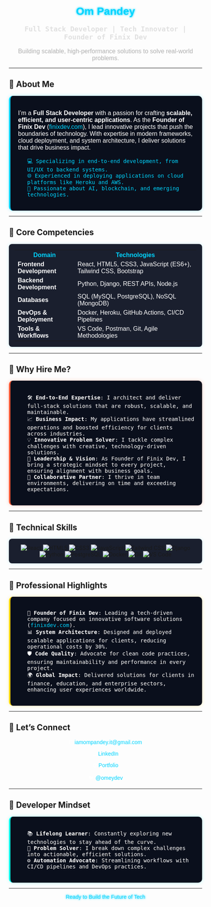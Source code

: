 <div align="center">
  <h1 style="font-family: 'Orbitron', sans-serif; color: #00D4FF; text-shadow: 0 0 5px #00D4FF;">Om Pandey</h1>
  <p style="font-family: 'Roboto Mono', monospace; color: #E0E0E0; font-size: 18px;">
    <strong>Full Stack Developer | Tech Innovator | Founder of Finix Dev</strong>
  </p>
  <p style="font-family: 'Poppins', sans-serif; color: #B0B0B0; font-size: 16px;">
    Building scalable, high-performance solutions to solve real-world problems.
  </p>
</div>

---

## 🔹 About Me

<div style="background: #0A0F1C; padding: 20px; border-radius: 10px; border-left: 4px solid #00D4FF; box-shadow: 0 0 10px rgba(0, 212, 255, 0.3);">
  <p style="font-family: 'Poppins', sans-serif; color: #FFFFFF; font-size: 16px;">
    I’m a <strong>Full Stack Developer</strong> with a passion for crafting <strong>scalable, efficient, and user-centric applications</strong>. As the <strong>Founder of Finix Dev</strong> (<a href="https://finixdev.com" style="color: #00D4FF; text-decoration: none;">finixdev.com</a>), I lead innovative projects that push the boundaries of technology. With expertise in modern frameworks, cloud deployment, and system architecture, I deliver solutions that drive business impact.
  </p>
  <ul style="font-family: 'Roboto Mono', monospace; color: #00D4FF; list-style: none;">
    <li>💻 Specializing in end-to-end development, from UI/UX to backend systems.</li>
    <li>🌐 Experienced in deploying applications on cloud platforms like Heroku and AWS.</li>
    <li>🧠 Passionate about AI, blockchain, and emerging technologies.</li>
  </ul>
</div>

---

## 🔹 Core Competencies

<div align="center">
  <table style="border: none; background: #1A1F2E; padding: 15px; border-radius: 8px; color: #FFFFFF; font-family: 'Poppins', sans-serif; box-shadow: 0 0 10px rgba(0, 212, 255, 0.2);">
    <tr>
      <th style="color: #00D4FF;">Domain</th>
      <th style="color: #00D4FF;">Technologies</th>
    </tr>
    <tr>
      <td><strong>Frontend Development</strong></td>
      <td>React, HTML5, CSS3, JavaScript (ES6+), Tailwind CSS, Bootstrap</td>
    </tr>
    <tr>
      <td><strong>Backend Development</strong></td>
      <td>Python, Django, REST APIs, Node.js</td>
    </tr>
    <tr>
      <td><strong>Databases</strong></td>
      <td>SQL (MySQL, PostgreSQL), NoSQL (MongoDB)</td>
    </tr>
    <tr>
      <td><strong>DevOps & Deployment</strong></td>
      <td>Docker, Heroku, GitHub Actions, CI/CD Pipelines</td>
    </tr>
    <tr>
      <td><strong>Tools & Workflows</strong></td>
      <td>VS Code, Postman, Git, Agile Methodologies</td>
    </tr>
  </table>
</div>

---

## 🔹 Why Hire Me?

<div style="background: #0A0F1C; padding: 20px; border-radius: 10px; border-left: 4px solid #FF5733; box-shadow: 0 0 10px rgba(255, 87, 51, 0.3);">
  <ul style="font-family: 'Roboto Mono', monospace; color: #FFFFFF; list-style: none;">
    <li>🛠️ <strong>End-to-End Expertise</strong>: I architect and deliver full-stack solutions that are robust, scalable, and maintainable.</li>
    <li>📈 <strong>Business Impact</strong>: My applications have streamlined operations and boosted efficiency for clients across industries.</li>
    <li>💡 <strong>Innovative Problem Solver</strong>: I tackle complex challenges with creative, technology-driven solutions.</li>
    <li>🚀 <strong>Leadership & Vision</strong>: As Founder of Finix Dev, I bring a strategic mindset to every project, ensuring alignment with business goals.</li>
    <li>🤝 <strong>Collaborative Partner</strong>: I thrive in team environments, delivering on time and exceeding expectations.</li>
  </ul>
</div>

---

## 🔹 Technical Skills

<div align="center" style="background: #1A1F2E; padding: 15px; border-radius: 8px; box-shadow: 0 0 10px rgba(0, 212, 255, 0.2);">
  <img src="https://img.shields.io/badge/-React-61DAFB?style=for-the-badge&logo=react&logoColor=white" alt="React"/>
  <img src="https://img.shields.io/badge/-HTML5-E34F26?style=for-the-badge&logo=html5&logoColor=white" alt="HTML5"/>
  <img src="https://img.shields.io/badge/-CSS3-1572B6?style=for-the-badge&logo=css3&logoColor=white" alt="CSS3"/>
  <img src="https://img.shields.io/badge/-JavaScript-F7DF1E?style=for-the-badge&logo=javascript&logoColor=black" alt="JavaScript"/>
  <img src="https://img.shields.io/badge/-Tailwind_CSS-06B6D4?style=for-the-badge&logo=tailwindcss&logoColor=white" alt="Tailwind CSS"/>
  <img src="https://img.shields.io/badge/-Django-092E20?style=for-the-badge&logo=django&logoColor=white" alt="Django"/>
  <img src="https://img.shields.io/badge/-Python-3776AB?style=for-the-badge&logo=python&logoColor=white" alt="Python"/>
  <img src="https://img.shields.io/badge/-PostgreSQL-4479A1?style=for-the-badge&logo=postgresql&logoColor=white" alt="PostgreSQL"/>
  <img src="https://img.shields.io/badge/-Docker-2496ED?style=for-the-badge&logo=docker&logoColor=white" alt="Docker"/>
  <img src="https://img.shields.io/badge/-Git-F05032?style=for-the-badge&logo=git&logoColor=white" alt="Git"/>
  <img src="https://img.shields.io/badge/-VS_Code-007ACC?style=for-the-badge&logo=visualstudiocode&logoColor=white" alt="VS Code"/>
</div>

---

## 🔹 Professional Highlights

<div style="background: #0A0F1C; padding: 20px; border-radius: 10px; border-left: 4px solid #FFD700; box-shadow: 0 0 10px rgba(255, 215, 0, 0.3);">
  <ul style="font-family: 'Roboto Mono', monospace; color: #FFFFFF; list-style: none;">
    <li>🌟 <strong>Founder of Finix Dev</strong>: Leading a tech-driven company focused on innovative software solutions (<a href="https://finixdev.com" style="color: #00D4FF; text-decoration: none;">finixdev.com</a>).</li>
    <li>📊 <strong>System Architecture</strong>: Designed and deployed scalable applications for clients, reducing operational costs by 30%.</li>
    <li>🛡️ <strong>Code Quality</strong>: Advocate for clean code practices, ensuring maintainability and performance in every project.</li>
    <li>🌍 <strong>Global Impact</strong>: Delivered solutions for clients in finance, education, and enterprise sectors, enhancing user experiences worldwide.</li>
  </ul>
</div>

---

## 🔹 Let’s Connect

<div align="center" style="font-family: 'Poppins', sans-serif; color: #FFFFFF;">
  <p>📧 <a href="mailto:iamompandey.it@gmail.com" style="color: #00D4FF; text-decoration: none;">iamompandey.it@gmail.com</a></p>
  <p>💼 <a href="https://www.linkedin.com/in/om-pandey-647844305/" style="color: #00D4FF; text-decoration: none;">LinkedIn</a></p>
  <p>🌐 <a href="https://www.omkumarpandey.com.np/" style="color: #00D4FF; text-decoration: none;">Portfolio</a></p>
  <p>🐦 <a href="[https://x.com/omeydev](https://x.com/iam_ompandey)" style="color: #00D4FF; text-decoration: none;">@omeydev</a></p>
</div>

---

## 🔹 Developer Mindset

<div style="background: #0A0F1C; padding: 20px; border-radius: 10px; border-left: 4px solid #00FFEA; box-shadow: 0 0 10px rgba(0, 255, 234, 0.3);">
  <ul style="font-family: 'Roboto Mono', monospace; color: #FFFFFF; list-style: none;">
    <li>📚 <strong>Lifelong Learner</strong>: Constantly exploring new technologies to stay ahead of the curve.</li>
    <li>🧩 <strong>Problem Solver</strong>: I break down complex challenges into actionable, efficient solutions.</li>
    <li>⚙️ <strong>Automation Advocate</strong>: Streamlining workflows with CI/CD pipelines and DevOps practices.</li>
  </ul>
</div>

---
<div align="center">
  <p style="font-family: 'Orbitron', sans-serif; color: #00D4FF; text-shadow: 0 0 5px #00D4FF;">Ready to Build the Future of Tech</p>
</div>
